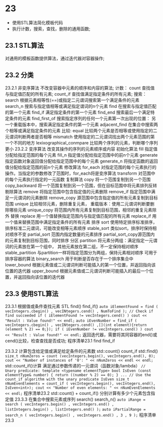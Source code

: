 23 <algorithm>
==
- 使用STL算法简化模板代码
- 执行计数，搜索，查找，删除的通用函数;

23.1 STL算法
--
对通用的模板函数提供算法，通过迭代器对容器操作;

23.2 分类
--
  23.2.1 非变序算法
    不改变容器中元素的顺序和内容的算法;
      计数：
      count         查找值与指定值匹配的所有元素;
      count_if      查找值满足指定条件的所有元素;
      搜索：
      search        根据元素相等性(==)或指定二元谓词搜索第一个满足条件的元素
      search_n      搜索与指定值相等或满足指定谓词的n个元素
      find          在搜索与指定值匹配的第一个元素
      find_if       满足指定条件的第一个元素
      find_end      搜索最后一个满足特定条件的元素
      find_first_of 搜索指定序列的任何一个元素第一次出现的位置：
                    另一个重载版本中，搜索满足指定条件的第一个元素
      adjacent_find 在集合中搜索两个相等或满足指定条件的元素
      比较:
      equal         比较两个元素是否相等或使用指定的二元谓词判断两者是否相等
      mismatch      使用指定的二元谓词找出两个元素范围的第一个不同的地方
      lexixographical_conmpare 比较两个序列的元素，判断哪个序列更小
  23.2.2 变序算法
    改变其操作的序列的元素顺序或内容
      初始化算法
      fill             指定值分配给指定范围的每个元素
      fill_n           指定值分配给指定范围中的前n个元素
      generate         指定函数对象返回值分配给指定范围中的每个元素
      generate_n       将指定函数的返回值分配给指定范围的前n个元素
      修改算法
      for_each         对指定范围的每个元素执行的操作。当指定的参数修改了范围时，for_each将是变序算法
      transform        对范围中的每个元素执行指定的一元函数
      复制算法
      copy             将一个范围复制到另一个范围
      copy_backward    将一个范围复制到另一个范围，但在目标范围中将元素排列反转
      剔除算法
      remove           将指定范围中包含指定值的元素删除
      remove_if        指定范围中满足一元谓词的元素删除
      remove_copy      源范围中包含指定值的所有元素复制到目标范围
      unique           比较相邻元素，删除重复元素，
                       重载版本：使用二元谓词判断要删除哪些元素
      unique_copy      将范围内所有元素复制到目标范围，相邻的重复元素除外
      替换
      replace          用一个值替换指定范围内与指定值匹配的所有元素
      replace_if       用一个值来替换范围中满足指定条件的所有元素
      排序
      sort             使用特定排序标准排序，排序标准二元谓词，可能改变相等元素顺序
      stable_sort      类似sort，排序时保持相对顺序不变
      partial_sort     范围内指定数量的元素排序
      partial_sort_copy源范围内的元素复制到目标范围，同时排序
      分区
      partition        将元素分两组：满足指定一元谓词的元素放在第一个组中，
                              其他元素放在第二组，不一定保持相对顺序
      stable_partition 与partition一样将指定范围分为两组，保持元素相对顺序
      可用于排序容器的算法
      binary_search    用于判断是否存在于一个排序集合中
      lower_bound      根据元素值或二元谓词判断可能插入的第一个位置，并返回指向该位置的迭代器
      upper_bound      根据元素值或二元谓词判断可能插入的最后一个位置，并返回指向该位置的迭代器

23.3 使用STL算法
--
  23.3.1 根据值或条件查找元素
    STL find() find_if() 
    ```
    auto iElementFound = find ( vecIntegers.cbegin()
                              , vecINtegers.cend()
                              , NumToFind );
    // Check if find succeeded
    if ( iElementFound != vecIntegers.cend() )
        cout << "Result : Value found!" << endl;
    ```
    ```
    auto iEvenNumber = find_if ( vecIntegers.cbegin()
                              , vecINtegers.cend()
                              ,[](int element){return (element % 2) == 0;});
    if ( iEvenNumber != vecIntegers.cend() )
        cout << "Result : Value found!" << endl;
    ```
    返回迭代器，需要将其同容器的end()或cend()比较，检查查找是否成功;
    程序清单23.1 find find_if

  23.3.2 计算包含给定值或满足给定条件的元素数
    std::count() count_if std::find()
    ```
    size_t nNumZeros = count (vecIntegers.begin(), vecIntegers.end(), 0);
    cout << "Number of instances of '0': " << nNumZeros << endl << endl;
    ```
    std::count_if()计算 满足通过参数传递的一元谓词（函数对象/lambda）
    ```
    // Unary predicate:
    template <typename elementType>
    bool IsEven (const elementType& number)
    {
        return ((number % 2) == 0);
    }
    ...
    // Use the count_if algorithm with the unary predicate IsEven
    size_t nNumEvenElements = count_if ( vecIntegers.begin(),
                                       vecIntegers.end(), IsEven<int>);
    cout << "Number of even elements: " << nNumEvenElements << endl;
    ```
    程序清单23.2 std::count() + count_if() 分别计算有多少个元素包含指定值
  23.3.3 在集合中搜索元素或序列
    search() search_n()
    ```
    auto iRange = search ( vecIntegers.begin()
                         , vecIntegers.end()
                         , listIntegers.begin()
                         , listIntegers.end() );
    ```
    ```
    auto iPartialRange = search_n ( vecIntegers.begin()
                                  , vecIntegers.end()
                                  , 3
                                  , 9 );
    ```
    程序清单23.3
